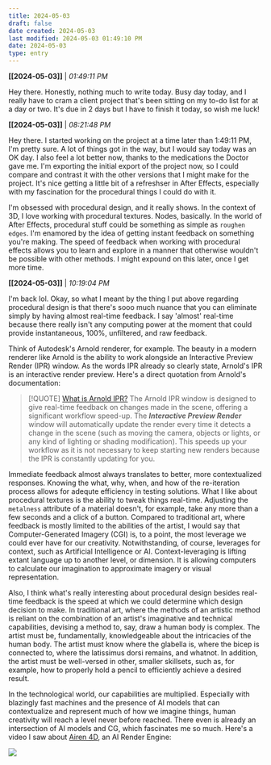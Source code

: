 ```yaml
---
title: 2024-05-03
draft: false
date created: 2024-05-03
last modified: 2024-05-03 01:49:10 PM
date: 2024-05-03
type: entry
---
```


**[[2024-05-03]]** | *01:49:11 PM*

Hey there. Honestly, nothing much to write today. Busy day today, and I really have to cram a client project that's been sitting on my to-do list for at a day or two. It's due in 2 days but I have to finish it today, so wish me luck!

**[[2024-05-03]]** | *08:21:48 PM*

Hey there. I started working on the project at a time later than 1:49:11 PM, I'm pretty sure. A lot of things got in the way, but I would say today was an OK day. I also feel a lot better now, thanks to the medications the Doctor gave me. I'm exporting the initial export of the project now, so I could compare and contrast it with the other versions that I might make for the project. It's nice getting a little bit of a refreshser in After Effects, especially with my fascination for the procedural things I could do with it.

I'm obsessed with procedural design, and it really shows. In the context of 3D, I love working with procedural textures. Nodes, basically. In the world of After Effects, procedural stuff could be something as simple as `roughen edges`. I'm enamored by the idea of getting instant feedback on something you're making. The speed of feedback when working with procedural effects allows you to learn and explore in a manner that otherwise wouldn't be possible with other methods. I might expound on this later, once I get more time.

**[[2024-05-03]]** | *10:19:04 PM*

I'm back lol. Okay, so what I meant by the thing I put above regarding procedural design is that there's sooo much nuance that you can eliminate simply by having almost real-time feedback. I say 'almost' real-time because there really isn't any computing power at the moment that could provide instantaneous, 100%, unfiltered, and raw feedback.

Think of Autodesk's Arnold renderer, for example. The beauty in a modern renderer like Arnold is the ability to work alongside an Interactive Preview Render (IPR) window. As the words IPR already so clearly state, Arnold's IPR is an interactive render preview. Here's a direct quotation from Arnold's documentation:

>[!QUOTE] [What is Arnold IPR?](https://help.autodesk.com/view/ARNOL/CHS/?guid=arnold_for_cinema_4d_ci_Rendering_ci_IPR_Window_html)
>The Arnold IPR window is designed to give real-time feedback on changes made in the scene, offering a significant workflow speed-up. The **_Interactive Preview Render_** window will automatically update the render every time it detects a change in the scene (such as moving the camera, objects or lights, or any kind of lighting or shading modification). This speeds up your workflow as it is not necessary to keep starting new renders because the IPR is constantly updating for you.

Immediate feedback almost always translates to better, more contextualized responses. Knowing the what, why, when, and how of the re-iteration process allows for adequte efficiency in testing solutions. What I like about procedural textures is the ability to tweak things real-time. Adjusting the `metalness` attribute of a material doesn't, for example, take any more than a few seconds and a click of a button. Compared to traditional art, where feedback is mostly limited to the abilities of the artist, I would say that Computer-Generated Imagery (CGI) is, to a point, the most leverage we could ever have for our creativity. Notwithstanding, of course, leverages for context, such as Artificial Intelligence or AI. Context-leveraging is lifting extant language up to another level, or dimension. It is allowing computers to calculate our imagination to approximate imagery or visual representation.

Also, I think what's really interesting about procedural design besides real-time feedback is the speed at which we could determine which design decision to make. In traditional art, where the methods of an artistic method is reliant on the combination of an artist's imaginative and technical capabilities, devising a method to, say, draw a human body is complex. The artist must be, fundamentally, knowledgeable about the intricacies of the human body. The artist must know where the glabella is, where the bicep is connected to, where the latissimus dorsi remains, and whatnot. In addition, the artist must be well-versed in other, smaller skillsets, such as, for example, how to properly hold a pencil to efficiently achieve a desired result.

In the technological world, our capabilities are multiplied. Especially with blazingly fast machines and the presence of AI models that can contextualize and represent much of how we imagine things, human creativity will reach a level never before reached. There even is already an intersection of AI models and CG, which fascinates me so much. Here's a video I saw about [Airen 4D](https://www.youtube.com/watch?v=q64ATr8mfzU), an AI Render Engine:

![](https://www.youtube.com/watch?v=q64ATr8mfzU)